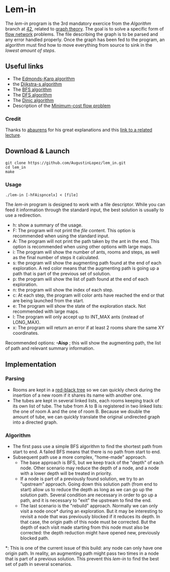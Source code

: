 # Lem-in

The *lem-in* program is the 3rd mandatory exercice from the *Algorithm* branch at [42]( https://www.42.fr ), related to [graph theory]( https://en.wikipedia.org/wiki/Graph_theory#Network_flow ). The goal is to solve a specific form of [flow network]( https://en.wikipedia.org/wiki/Flow_network ) problems. The file describing the graph is to be parsed and any error handled properly. Once the graph has been fed to the program, an algorithm must find how to move everything from source to sink in the *lowest amount of steps*. 

## Useful links
- The [Edmonds-Karp algorithm]( https://en.wikipedia.org/wiki/Edmonds%E2%80%93Karp_algorithm )
- the [Dijkstra-s algorithm]( https://en.wikipedia.org/wiki/Dijkstra%27s_algorithm )
- The [BFS algorithm]( https://en.wikipedia.org/wiki/Breadth-first_search )
- The [DFS algorithm]( https://en.wikipedia.org/wiki/Depth-first_search )
- The [Dinic algorithm]( https://en.wikipedia.org/wiki/Dinic%27s_algorithm )
- Description of the [Minimum-cost flow problem]( https://en.wikipedia.org/wiki/Minimum-cost_flow_problem )

### Credit

Thanks to [abaurens]( https://github.com/abaurens ) for his great explanations and this [link to a related lecture]( http://math.mit.edu/~goemans/18438S12/lec22.pdf ).

## Download & Launch

```
git clone https://github.com/AugustinLopez/lem_in.git
cd lem_in
make
```

### Usage

```
./lem-in [-hFAispncelx] < [file]
```

The *lem-in* program is designed to work with a file descriptor. While you can feed it information through the standard input, the best solution is usually to use a redirection.

- h: show a summary of the usage.
- F: The program will not print the *file* content. This option is recommended when using the standard input.
- A: The program will not print the path taken by the ant in the end. This option is recommended when using other options with large maps.
- i: The program will show the number of ants, rooms and steps, as well as the final number of steps it calculated.
- s: the program will show the augmenting path found at the end of each exploration. A red color means that the augmenting path is going up a path that is part of the previous set of solution.
- p: the program will show the list of path found at the end of each exploration.
- n: the program will show the index of each step.
- c: At each step, the program will color ants have reached the end or that are being launched from the start.
- e: The program will show the state of the exploration stack. Not recommended with large maps.
- l: The program will only accept up to INT_MAX ants (instead of LONG_MAX).
- x: The program will return an error if at least 2 rooms share the same XY coordinates.

Recommended options: **-Aisp** ; this will show the augmenting path, the list of path and relevant summary information.

## Implementation

### Parsing

- Rooms are kept in a [red-black tree]( https://en.wikipedia.org/wiki/Red%E2%80%93black_tree ) so we can quickly check during the insertion of a new room if it shares its name with another one.
- The tubes are kept in several linked lists, each rooms keeping track of its own list of tube. The tube from A to B is registered in two linked lists: the one of room A and the one of room B. Because we double the amount of tube, we can quickly translate the original undirected graph into a directed graph.

### Algorithm

- The first pass use a simple BFS algorithm to find the shortest path from start to end. A failed BFS means that there is no path from start to end.
- Subsequent path use a more complex, "home-made" approach.
  - The base approach is BFS, but we keep track of the "depth" of each node. Other scenario may reduce the depth of a node, and a node with a lower depth will be treated in priority.
  - If a node is part of a previously found solution, we try to an "upstream" approach. Going down this solution path (from end to start) allow us to reduce the depth as long as we can go up the solution path. Several condition are necessary in order to go up a path, and it is necessary to "exit" the upstream to find the end.
  - The last scenario is the "rebuild" approach. Normally we can only visit a node once\* during an exploration. But it may be interesting to revisit a node that was previously blocked if it reduces its depth. In that case, the origin path of this node must be corrected. But the depth of each visit made starting from this node must also be corrected: the depth reduction might have opened new, previously blocked path.
  
\*: This is one of the current issue of this build: any node can only have one origin path. In reality, an augmenting path might pass two times in a node that is part of a previous solution. This prevent this *lem-in* to find the best set of path in several scenarios.
